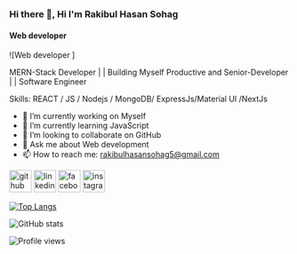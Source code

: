 ### Hi there 👋, Hi I'm Rakibul Hasan Sohag
#### Web developer 
![Web developer ]

MERN-Stack Developer | | Building Myself Productive and Senior-Developer | | Software Engineer

Skills:  REACT / JS / Nodejs / MongoDB/ ExpressJs/Material UI /NextJs

- 🔭 I’m currently working on Myself 
- 🌱 I’m currently learning JavaScript  
- 👯 I’m looking to collaborate on GitHub  
- 💬 Ask me about Web development  
- 📫 How to reach me: rakibulhasansohag5@gmail.com  


[<img src='https://cdn.jsdelivr.net/npm/simple-icons@3.0.1/icons/github.svg' alt='github' height='40'>](https://github.com/Rakibulhasan70)  [<img src='https://cdn.jsdelivr.net/npm/simple-icons@3.0.1/icons/linkedin.svg' alt='linkedin' height='40'>](https://www.linkedin.com/in/https://www.linkedin.com/in/rakibul-hasan-sohag-90b207231//)  [<img src='https://cdn.jsdelivr.net/npm/simple-icons@3.0.1/icons/facebook.svg' alt='facebook' height='40'>](https://www.facebook.com/https://www.facebook.com/profile.php?id=100010324115694)  [<img src='https://cdn.jsdelivr.net/npm/simple-icons@3.0.1/icons/instagram.svg' alt='instagram' height='40'>](https://www.instagram.com/https://www.instagram.com/soahghasan7056//)  

[![Top Langs](https://github-readme-stats.vercel.app/api/top-langs/?username=Rakibulhasan70)](https://github.com/anuraghazra/github-readme-stats)

![GitHub stats](https://github-readme-stats.vercel.app/api?username=Rakibulhasan70&show_icons=true&count_private=true)  

![Profile views](https://gpvc.arturio.dev/Rakibulhasan70)  
